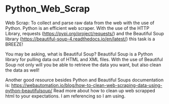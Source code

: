 # Python_Web_Scrap
Web Scrap: To collect and parse raw data from the web with the use of Python. Python is an efficient web scraper. 
With the use of the HTTP Library, requests (https://pypi.org/project/requests/) and the Beautiful Soup library (https://beautiful-soup-4.readthedocs.io/en/latest/) this task is a BREEZE!  

You may be asking, what is Beautiful Soup? Beautiful Soup is a Python library for pulling data out of HTML and XML files. With the use of Beautiful Soup not only will you be able to retrieve the data you want, but also clean the data as well!

Another good resource besides Python and Beautiful Soups documentation is: https://webautomation.io/blog/how-to-clean-web-scraping-data-using-python-beautifulsoup/  Read more about how to clean up web scrapped html to your expectations. I am referencing so I am using. 
